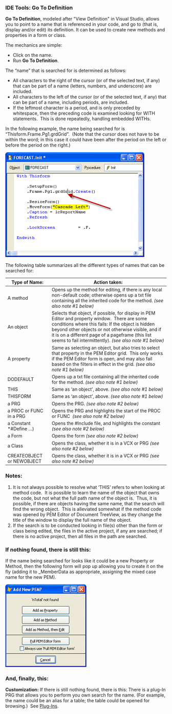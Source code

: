 ﻿### IDE Tools: Go To Definition

**Go To Definition**, modeled after "View Definition" in Visual Studio, allows you to point to a name that is referenced in your code, and go to (that is, display and/or edit) its definition. It can be used to create new methods and properties in a form or class.

The mechanics are simple:

*   Click on the name.
*   Run **Go To Definition**.

The “name” that is searched for is determined as follows:

*   All characters to the right of the cursor (or of the selected text, if any) that can be part of a name (letters, numbers, and underscore) are included.
*   All characters to the left of the cursor (or of the selected text, if any) that can be part of a name, including periods, are included.
*   If the leftmost character is a period, and is only preceded by whitespace, then the preceding code is examined looking for WITH statements.  This is done repeatedly, handling embedded WITHs.

In the following example, the name being searched for is “Thisform.Frame.Pg1.grdGrid”.  (Note that the cursor does not have to be within the word; in this case it could have been after the period on the left or before the period on the right.)

![](images/pemeditor_tools_go_to_definition_snaghtml574b129.png)

The following table summarizes all the different types of names that can be searched for:

Type of Name:|Action taken:
---|---
A method|Opens up the method for editing, if there is any local non-default code; otherwise opens up a txt file containing all the inherited code for the method. *(see also note #1 below)*
An object|Selects that object, if possible, for display in PEM Editor and property window.  There are some conditions where this fails: If the object is hidden beyond other objects or not otherwise visible, and if it is on a different page of a pageframe (this list seems to fail intermittently). *(see also note #1 below)*
A property|Same as selecting an object, but also tries to select that property in the PEM Editor grid.  This only works if the PEM Editor form is open, and may also fail based on the filters in effect in the grid. *(see also note #1 below)*
DODEFAULT|Opens up a txt file containing all the inherited code for the method. *(see also note #1 below)*
THIS|Same as ‘an object’, above. *(see also note #1 below)*
THISFORM|Same as ‘an object’, above. *(see also note #1 below)*
a PRG|Opens the PRG. *(see also note #2 below)*
a PROC or FUNC in a PRG|Opens the PRG and highlights the start of the PROC or FUNC  *(see also note #2 below)*
a Constant *#Define …)|Opens the #Include file, and highlights the constant *(see also note #2 below)*
a Form|Opens the form *(see also note #2 below)*
a Class|Opens the class, whether it is in a VCX or PRG *(see also note #2 below)*
CREATEOBJECT or NEWOBJECT|Opens the class, whether it is in a VCX or PRG *(see also note #2 below)*

### Notes:

1.  It is not always possible to resolve what ‘THIS’ refers to when looking at method code.  It is possible to learn the name of the object that owns the code, but not what the full path name of the object is.  Thus, it is possible, if there are objects having the same name, that the search will find the wrong object.  This is alleviated somewhat if the method code was opened by PEM Editor of Document TreeView, as they change the title of the window to display the full name of the object.
2.  If the search is to be conducted looking in file(s) other than the form or class being edited, the files in the active project, if any are searched; if there is no active project, then all files in the path are searched.

### If nothing found, there is still this:

If the name being searched for looks like it could be a new Property or Method, then the following form will pop up allowing you to create it on the fly (adding it to _MemberData as appropriate, assigning the mixed case name for the new PEM).

![](images/pemeditor_tools_go_to_definition_snaghtml5b8d87d.png)

### And, finally, this:

**Customization:** If there is still nothing found, there is this: There is a plug-In PRG that allows you to perform you own search for the name. (For example, the name could be an alias for a table; the table could be opened for browsing.)  See [Plug-Ins](pemeditor_tools_plug-in_prgs.md).
